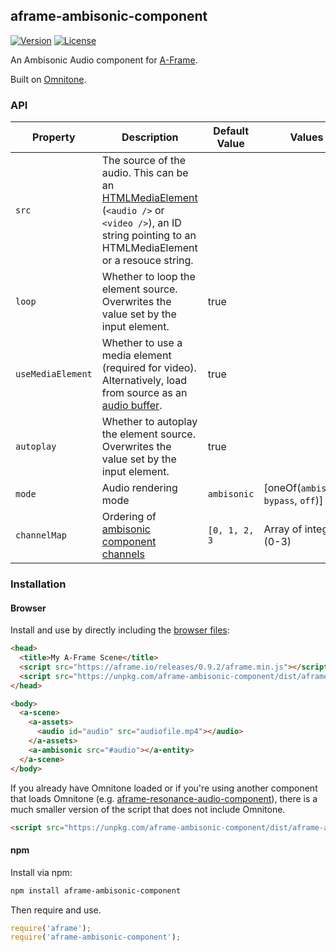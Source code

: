 ## aframe-ambisonic-component

[![Version](http://img.shields.io/npm/v/aframe-ambisonic-component.svg?style=flat-square)](https://npmjs.org/package/aframe-ambisonic-component)
[![License](http://img.shields.io/npm/l/aframe-ambisonic-component.svg?style=flat-square)](https://npmjs.org/package/aframe-ambisonic-component)

An Ambisonic Audio component for [A-Frame](https://aframe.io).

Built on [Omnitone](https://github.com/GoogleChrome/omnitone).

### API

| Property | Description | Default Value | Values |
| -------- | ----------- | ------------- | ------ |
| `src`    | The source of the audio. This can be an [HTMLMediaElement](https://developer.mozilla.org/en-US/docs/Web/API/HTMLMediaElement) (`<audio />` or `<video />`), an ID string pointing to an HTMLMediaElement or a resouce string. | |
| `loop` | Whether to loop the element source. Overwrites the value set by the input element. | true | |
| `useMediaElement` | Whether to use a media element (required for video). Alternatively, load from source as an [audio buffer](https://developer.mozilla.org/en-US/docs/Web/API/AudioBuffer). | true | |
| `autoplay` | Whether to autoplay the element source. Overwrites the value set by the input element. | true | |
| `mode` | Audio rendering mode | `ambisonic` | [oneOf(`ambisonic`, `bypass`, `off`)] |
| `channelMap` | Ordering of [ambisonic component channels](https://en.wikipedia.org/wiki/Ambisonic_data_exchange_formats#Component_ordering) | `[0, 1, 2, 3` | Array of integers (0-3) |

### Installation

#### Browser

Install and use by directly including the [browser files](build):

```html
<head>
  <title>My A-Frame Scene</title>
  <script src="https://aframe.io/releases/0.9.2/aframe.min.js"></script>
  <script src="https://unpkg.com/aframe-ambisonic-component/dist/aframe-ambisonic-component.min.js"></script>
</head>

<body>
  <a-scene>
    <a-assets>
      <audio id="audio" src="audiofile.mp4"></audio>
    </a-assets>
    <a-ambisonic src="#audio"></a-entity>
  </a-scene>
</body>
```

If you already have Omnitone loaded or if you're using another component that loads Omnitone (e.g. [aframe-resonance-audio-component](https://github.com/digaverse/aframe-resonance-audio-component)), there is a much smaller version of the script that does not include Omnitone.

```html
<script src="https://unpkg.com/aframe-ambisonic-component/dist/aframe-ambisonic-component-no-omnitone.min.js"></script>
```

#### npm

Install via npm:

```bash
npm install aframe-ambisonic-component
```

Then require and use.

```js
require('aframe');
require('aframe-ambisonic-component');
```

